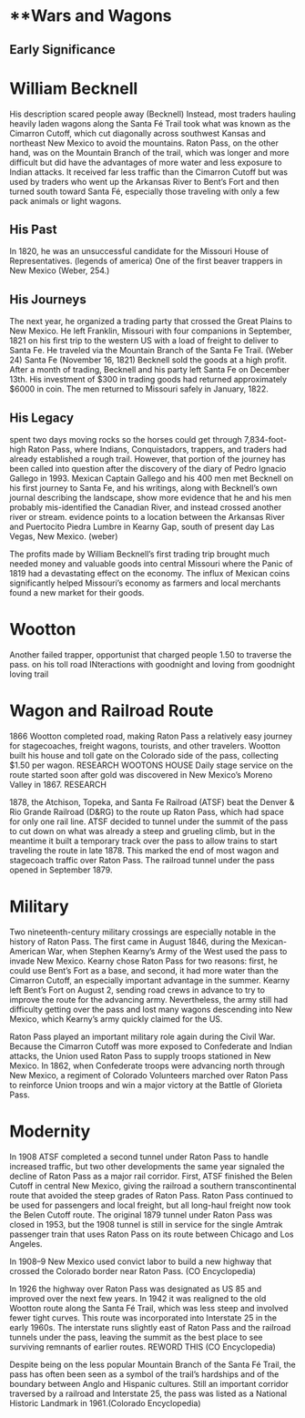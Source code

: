# **Wars and Wagons

## **Early Significance**

# **William Becknell**
His description scared people away (Becknell) Instead, most traders hauling heavily laden wagons along the Santa Fé Trail took what was known as the Cimarron Cutoff, which cut diagonally across southwest Kansas and northeast New Mexico to avoid the mountains. Raton Pass, on the other hand, was on the Mountain Branch of the trail, which was longer and more difficult but did have the advantages of more water and less exposure to Indian attacks. It received far less traffic than the Cimarron Cutoff but was used by traders who went up the Arkansas River to Bent’s Fort and then turned south toward Santa Fé, especially those traveling with only a few pack animals or light wagons.

## **His Past**
In 1820, he was an unsuccessful candidate for the Missouri House of Representatives. (legends of america) One of the first beaver trappers in New Mexico (Weber, 254.)
## **His Journeys**
The next year, he organized a trading party that crossed the Great Plains to New Mexico. He left Franklin, Missouri with four companions in September, 1821 on his first trip to the western US with a load of freight to deliver to Santa Fe. He traveled via the Mountain Branch of the Santa Fe Trail. (Weber 24)
 Santa Fe (November 16, 1821)  Becknell sold the goods at a high profit. After a month of trading, Becknell and his party left Santa Fe on December 13th. His investment of $300 in trading goods had returned approximately $6000 in coin. The men returned to Missouri safely in January, 1822.
## **His Legacy**
spent two days moving rocks so the horses could get through 7,834-foot-high Raton Pass, where Indians, Conquistadors, trappers, and traders had already established a rough trail. However, that portion of the journey has been called into question after the discovery of the diary of Pedro Ignacio Gallego in 1993. Mexican Captain Gallego and his 400 men met Becknell on his first journey to Santa Fe, and his writings, along with Becknell’s own journal describing the landscape, show more evidence that he and his men probably mis-identified the Canadian River, and instead crossed another river or stream. evidence points to a location between the Arkansas River and Puertocito Piedra Lumbre in Kearny Gap, south of present day Las Vegas, New Mexico. (weber)

The profits made by William Becknell’s first trading trip brought much needed money and valuable goods into central Missouri where the Panic of 1819 had a devastating effect on the economy. The influx of Mexican coins significantly helped Missouri’s economy as farmers and local merchants found a new market for their goods. 

# **Wootton**
Another failed trapper, opportunist that charged people 1.50 to traverse the pass. on his toll road
INteractions with goodnight and loving from goodnight loving trail

# **Wagon and Railroad Route**
1866 Wootton completed road, making Raton Pass a relatively easy journey for stagecoaches, freight wagons, tourists, and other travelers. Wootton built his house and toll gate on the Colorado side of the pass, collecting $1.50 per wagon. RESEARCH WOOTONS HOUSE
Daily stage service on the route started soon after gold was discovered in New Mexico’s Moreno Valley in 1867. RESEARCH

1878, the Atchison, Topeka, and Santa Fe Railroad (ATSF) beat the Denver & Rio Grande Railroad (D&RG) to the route up Raton Pass, which had space for only one rail line. ATSF decided to tunnel under the summit of the pass to cut down on what was already a steep and grueling climb, but in the meantime it built a temporary track over the pass to allow trains to start traveling the route in late 1878. This marked the end of most wagon and stagecoach traffic over Raton Pass. The railroad tunnel under the pass opened in September 1879.

# **Military**
Two nineteenth-century military crossings are especially notable in the history of Raton Pass. The first came in August 1846, during the Mexican-American War, when Stephen Kearny’s Army of the West used the pass to invade New Mexico. Kearny chose Raton Pass for two reasons: first, he could use Bent’s Fort as a base, and second, it had more water than the Cimarron Cutoff, an especially important advantage in the summer. Kearny left Bent’s Fort on August 2, sending road crews in advance to try to improve the route for the advancing army. Nevertheless, the army still had difficulty getting over the pass and lost many wagons descending into New Mexico, which Kearny’s army quickly claimed for the US.

Raton Pass played an important military role again during the Civil War. Because the Cimarron Cutoff was more exposed to Confederate and Indian attacks, the Union used Raton Pass to supply troops stationed in New Mexico. In 1862, when Confederate troops were advancing north through New Mexico, a regiment of Colorado Volunteers marched over Raton Pass to reinforce Union troops and win a major victory at the Battle of Glorieta Pass.

# **Modernity**

In 1908 ATSF completed a second tunnel under Raton Pass to handle increased traffic, but two other developments the same year signaled the decline of Raton Pass as a major rail corridor. First, ATSF finished the Belen Cutoff in central New Mexico, giving the railroad a southern transcontinental route that avoided the steep grades of Raton Pass. Raton Pass continued to be used for passengers and local freight, but all long-haul freight now took the Belen Cutoff route. The original 1879 tunnel under Raton Pass was closed in 1953, but the 1908 tunnel is still in service for the single Amtrak passenger train that uses Raton Pass on its route between Chicago and Los Angeles.

In 1908–9 New Mexico used convict labor to build a new highway that crossed the Colorado border near Raton Pass. (CO Encyclopedia)

In 1926 the highway over Raton Pass was designated as US 85 and improved over the next few years. In 1942 it was realigned to the old Wootton route along the Santa Fé Trail, which was less steep and involved fewer tight curves. This route was incorporated into Interstate 25 in the early 1960s. The interstate runs slightly east of Raton Pass and the railroad tunnels under the pass, leaving the summit as the best place to see surviving remnants of earlier routes. REWORD THIS (CO Encyclopedia)


Despite being on the less popular Mountain Branch of the Santa Fé Trail, the pass has often been seen as a symbol of the trail’s hardships and of the boundary between Anglo and Hispanic cultures. Still an important corridor traversed by a railroad and Interstate 25, the pass was listed as a National Historic Landmark in 1961.(Colorado Encyclopedia)
